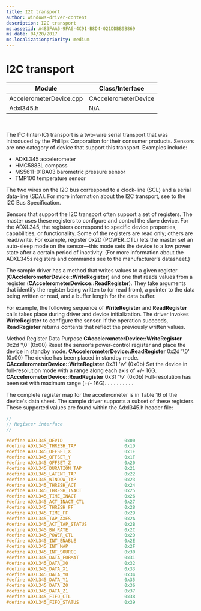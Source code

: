 ```yaml
---
title: I2C transport
author: windows-driver-content
description: I2C transport
ms.assetid: A483FAA6-9FA6-4C91-B8D4-021DDBB9B869
ms.date: 04/20/2017
ms.localizationpriority: medium
---
```


# I2C transport


| Module                  | Class/Interface      |
|-------------------------|----------------------|
| AccelerometerDevice.cpp | CAccelerometerDevice |
| Adxl345.h               | N/A                  |

 

The I²C (Inter-IC) transport is a two-wire serial transport that was introduced by the Phillips Corporation for their consumer products. Sensors are one category of device that support this transport. Examples include:

-   ADXL345 accelerometer
-   HMC5883L compass
-   MS5611-01BA03 barometric pressure sensor
-   TMP100 temperature sensor

The two wires on the I2C bus correspond to a clock-line (SCL) and a serial data-line (SDA). For more information about the I2C transport, see to the I2C Bus Specification.

Sensors that support the I2C transport often support a set of registers. The master uses these registers to configure and control the slave device. For the ADXL345, the registers correspond to specific device properties, capabilities, or functionality. Some of the registers are read only; others are read/write. For example, register 0x2D (POWER\_CTL) lets the master set an auto-sleep mode on the sensor—this mode sets the device to a low power state after a certain period of inactivity. (For more information about the ADXL345s registers and commands see to the manufacturer's datasheet.)

The sample driver has a method that writes values to a given register (**CAcclelerometerDevice::WriteRegister**) and one that reads values from a register (**CAccelerometerDevicce::ReadRegister**). They take arguments that identify the register being written to (or read from), a pointer to the data being written or read, and a buffer length for the data buffer.

For example, the following sequence of **WriteRegister** and **ReadRegister** calls takes place during driver and device initialization. The driver invokes **WriteRegister** to configure the sensor. If the operation succeeds, **ReadRegister** returns contents that reflect the previously written values.

Method
Register
Data
Purpose
**CAccelerometerDevice::WriteRegister**
0x2d
'\\0' (0x00)
Reset the sensor’s power-control register and place the device in standby mode.
**CAccelerometerDevice::ReadRegister**
0x2d
'\\0' (0x00)
The device has been placed in standby mode.
**CAccelerometerDevice::WriteRegister**
0x31
'\\v' (0x0b)
Set the device in full-resolution mode with a range along each axis of +/- 16G.
**CAccelerometerDevice::ReadRegister**
0x31
'\\v' (0x0b)
Full-resolution has been set with maximum range (+/- 16G).
. . .
. . .
. . .
 

The complete register map for the accelerometer is in Table 16 of the device's data sheet. The sample driver supports a subset of these registers. These supported values are found within the Adxl345.h header file:

```cpp
//
// Register interface
//

#define ADXL345_DEVID                       0x00
#define ADXL345_THRESH_TAP                  0x1D
#define ADXL345_OFFSET_X                    0x1E
#define ADXL345_OFFSET_Y                    0x1F
#define ADXL345_OFFSET_Z                    0x20
#define ADXL345_DURATION_TAP                0x21
#define ADXL345_LATENT_TAP                  0x22
#define ADXL345_WINDOW_TAP                  0x23
#define ADXL345_THRESH_ACT                  0x24
#define ADXL345_THRESH_INACT                0x25
#define ADXL345_TIME_INACT                  0x26
#define ADXL345_ACT_INACT_CTL               0x27
#define ADXL345_THRESH_FF                   0x28
#define ADXL345_TIME_FF                     0x29
#define ADXL345_TAP_AXES                    0x2A
#define ADXL345_ACT_TAP_STATUS              0x2B
#define ADXL345_BW_RATE                     0x2C
#define ADXL345_POWER_CTL                   0x2D
#define ADXL345_INT_ENABLE                  0x2E
#define ADXL345_INT_MAP                     0x2F
#define ADXL345_INT_SOURCE                  0x30
#define ADXL345_DATA_FORMAT                 0x31
#define ADXL345_DATA_X0                     0x32
#define ADXL345_DATA_X1                     0x33
#define ADXL345_DATA_Y0                     0x34
#define ADXL345_DATA_Y1                     0x35
#define ADXL345_DATA_Z0                     0x36
#define ADXL345_DATA_Z1                     0x37
#define ADXL345_FIFO_CTL                    0x38
#define ADXL345_FIFO_STATUS                 0x39
```

 

 





